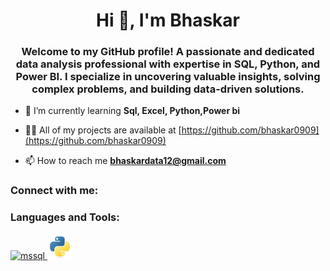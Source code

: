 <h1 align="center">Hi 👋, I'm Bhaskar</h1>
<h3 align="center">Welcome to my GitHub profile! A passionate and dedicated data analysis professional with expertise in SQL, Python, and Power BI. I specialize in uncovering valuable insights, solving complex problems, and building data-driven solutions.</h3>

- 🌱 I’m currently learning **Sql, Excel, Python,Power bi**

- 👨‍💻 All of my projects are available at [https://github.com/bhaskar0909](https://github.com/bhaskar0909)

- 📫 How to reach me **bhaskardata12@gmail.com**

<h3 align="left">Connect with me:</h3>
<p align="left">
</p>

<h3 align="left">Languages and Tools:</h3>
<p align="left"> <a href="https://www.microsoft.com/en-us/sql-server" target="_blank" rel="noreferrer"> <img src="https://www.svgrepo.com/show/303229/microsoft-sql-server-logo.svg" alt="mssql" width="40" height="40"/> </a> <a href="https://www.python.org" target="_blank" rel="noreferrer"> <img src="https://raw.githubusercontent.com/devicons/devicon/master/icons/python/python-original.svg" alt="python" width="40" height="40"/> </a> </p>
